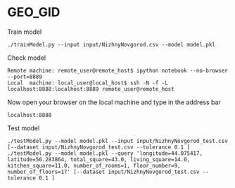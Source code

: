 # GEO_GID

Train model
```
./trainModel.py --input input/NizhnyNovgorod.csv --model model.pkl

```
Check model
```
Remote machine: remote_user@remote_host$ ipython notebook --no-browser --port=8889
Local  machine: local_user@local_host$ ssh -N -f -L localhost:8888:localhost:8889 remote_user@remote_host
```
Now open your browser on the local machine and type in the address bar
```
localhost:8888
```

Test  model
```
./testModel.py --model model.pkl --input input/NizhnyNovgorod_test.csv [--dataset input/NizhnyNovgorod_test.csv --tolerance 0.1 ]
./testModel.py --model model.pkl --query 'longitude=44.075417, latitude=56.283864, total_square=43.0, living_square=14.0, kitchen_square=11.0, number_of_rooms=1, floor_number=9, number_of_floors=17' [--dataset input/NizhnyNovgorod_test.csv --tolerance 0.1 ]

```
